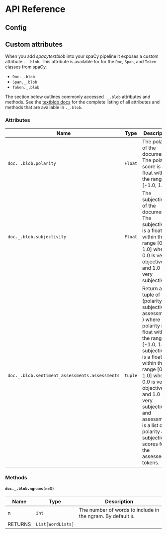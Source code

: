 # API Reference

## Config


## Custom attributes

When you add *spacytextblob* into your spaCy pipeline it exposes a custom attribute `._.blob`. This attribute is available for for the `Doc`, `Span`, and `Token` classes from spaCy.

- `Doc._.blob`
- `Span._.blob`
- `Token._.blob`

The section below outlines commonly accessed `._.blob` attributes and methods. See the [textblob docs](https://textblob.readthedocs.io/en/dev/api_reference.html#textblob.blob.TextBlob) for the complete listing of all attributes and methods that are available in `._.blob`.

### Attributes

| Name | Type | Description |
|------|------|-------------|
| `doc._.blob.polarity` | `Float` | The polarity of the document. The polarity score is a float within the range [-1.0, 1.0]. |
| `doc._.blob.subjectivity` | `Float` | The subjectivity of the document. The subjectivity is a float within the range [0.0, 1.0] where 0.0 is very objective and 1.0 is very subjective. |
| `doc._.blob.sentiment_assessments.assessments` | `tuple` | Return a tuple of form (polarity, subjectivity, assessments ) where polarity is a float within the range [-1.0, 1.0], subjectivity is a float within the range [0.0, 1.0] where 0.0 is very objective and 1.0 is very subjective, and assessments is a list of polarity and subjectivity scores for the assessed tokens. |

### Methods

#### `doc._.blob.ngrams(n=3)`

| Name | Type | Description |
|------|------|-------------|
| n | `int` | The number of words to include in the ngram. By default `3`. |
| RETURNS | `List[WordLists]` | |


